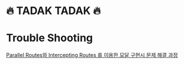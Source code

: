 # 🔥 TADAK TADAK 🔥

# Trouble Shooting
[Parallel Routes와 Intercepting Routes 를 이용한 모달 구현시 문제 해결 과정](https://dev-ea-jung.tistory.com/38)
